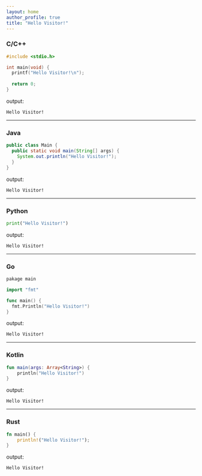 ```yaml
---
layout: home
author_profile: true
title: "Hello Visitor!"
---
```


### C/C++
```c
#include <stdio.h>

int main(void) {
  printf("Hello Visitor!\n");
  
  return 0;
}
```
output:
```
Hello Visitor!
```

- - -

### Java
```java
public class Main {
  public static void main(String[] args) {
    System.out.println("Hello Visitor!");
  }
}
```
output:
```
Hello Visitor!
```

- - -

### Python
```python
print("Hello Visitor!")
```
output:
```
Hello Visitor!
```

- - -

### Go
```go
pakage main

import "fmt"

func main() {
  fmt.Println("Hello Visitor!")
}
```
output:
```
Hello Visitor!
```

- - -

### Kotlin
```kotlin
fun main(args: Array<String>) {
    println("Hello Visitor!")
}
```
output:
```
Hello Visitor!
```

- - -

### Rust
```rs
fn main() {
    println!("Hello Visitor!");
}
```
output:
```
Hello Visitor!
```
